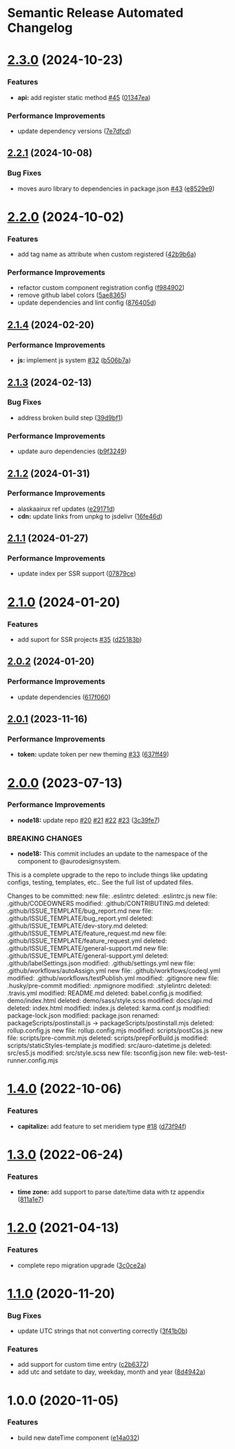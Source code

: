 # Semantic Release Automated Changelog

# [2.3.0](https://github.com/AlaskaAirlines/auro-datetime/compare/v2.2.1...v2.3.0) (2024-10-23)


### Features

* **api:** add register static method [#45](https://github.com/AlaskaAirlines/auro-datetime/issues/45) ([01347ea](https://github.com/AlaskaAirlines/auro-datetime/commit/01347eac73d9fb79fb208fcd7648fb4738916380))


### Performance Improvements

* update dependency versions ([7e7dfcd](https://github.com/AlaskaAirlines/auro-datetime/commit/7e7dfcdc3f70f1094fb496ce901963c539baa8e0))

## [2.2.1](https://github.com/AlaskaAirlines/auro-datetime/compare/v2.2.0...v2.2.1) (2024-10-08)


### Bug Fixes

* moves auro library to dependencies in package.json [#43](https://github.com/AlaskaAirlines/auro-datetime/issues/43) ([e8529e9](https://github.com/AlaskaAirlines/auro-datetime/commit/e8529e9365468f10138f4914d8bb6a5f3c405541))

# [2.2.0](https://github.com/AlaskaAirlines/auro-datetime/compare/v2.1.4...v2.2.0) (2024-10-02)


### Features

* add tag name as attribute when custom registered ([42b9b6a](https://github.com/AlaskaAirlines/auro-datetime/commit/42b9b6aa855dc461f98c6ce3f2f8a8e1a88a4de5))


### Performance Improvements

* refactor custom component registration config ([f984902](https://github.com/AlaskaAirlines/auro-datetime/commit/f98490262de6c73ac163a599f3baacb6612ee9a3))
* remove github label colors ([5ae8365](https://github.com/AlaskaAirlines/auro-datetime/commit/5ae83656399fef5be1703ad93b00b5e1cdc78c07))
* update dependencies and lint config ([876405d](https://github.com/AlaskaAirlines/auro-datetime/commit/876405d4804e24457561f5d259253a8ca084222a))

## [2.1.4](https://github.com/AlaskaAirlines/auro-datetime/compare/v2.1.3...v2.1.4) (2024-02-20)


### Performance Improvements

* **js:** implement js system [#32](https://github.com/AlaskaAirlines/auro-datetime/issues/32) ([b506b7a](https://github.com/AlaskaAirlines/auro-datetime/commit/b506b7acf3d6dd7d3dcb3988606a7aa13d46b931))

## [2.1.3](https://github.com/AlaskaAirlines/auro-datetime/compare/v2.1.2...v2.1.3) (2024-02-13)


### Bug Fixes

* address broken build step ([39d9bf1](https://github.com/AlaskaAirlines/auro-datetime/commit/39d9bf12c1023768cbec4bab496d970fad4f9c39))


### Performance Improvements

* update auro dependencies ([b9f3249](https://github.com/AlaskaAirlines/auro-datetime/commit/b9f32493013dd9dc2962f0585d08b44ad203fcbe))

## [2.1.2](https://github.com/AlaskaAirlines/auro-datetime/compare/v2.1.1...v2.1.2) (2024-01-31)


### Performance Improvements

* alaskaairux ref updates ([e29171d](https://github.com/AlaskaAirlines/auro-datetime/commit/e29171d1db27a1d43e2eb6d42f9b8e754a858cd8))
* **cdn:** update links from unpkg to jsdelivr ([16fe46d](https://github.com/AlaskaAirlines/auro-datetime/commit/16fe46de927fc591e73ec974eda0f6631fbcb3cf))

## [2.1.1](https://github.com/AlaskaAirlines/auro-datetime/compare/v2.1.0...v2.1.1) (2024-01-27)


### Performance Improvements

* update index per SSR support ([07879ce](https://github.com/AlaskaAirlines/auro-datetime/commit/07879ce195068035771c1593302bc54047863980))

# [2.1.0](https://github.com/AlaskaAirlines/auro-datetime/compare/v2.0.2...v2.1.0) (2024-01-20)


### Features

* add suport for SSR projects [#35](https://github.com/AlaskaAirlines/auro-datetime/issues/35) ([d25183b](https://github.com/AlaskaAirlines/auro-datetime/commit/d25183b7bf6818ebea2164b4fe75583c2b4bbc3d))

## [2.0.2](https://github.com/AlaskaAirlines/auro-datetime/compare/v2.0.1...v2.0.2) (2024-01-20)


### Performance Improvements

* update dependencies ([617f060](https://github.com/AlaskaAirlines/auro-datetime/commit/617f060f38a00e9c7cea744810ffb6e0b9f9f0af))

## [2.0.1](https://github.com/AlaskaAirlines/auro-datetime/compare/v2.0.0...v2.0.1) (2023-11-16)


### Performance Improvements

* **token:** update token per new theming [#33](https://github.com/AlaskaAirlines/auro-datetime/issues/33) ([637ff49](https://github.com/AlaskaAirlines/auro-datetime/commit/637ff49c28dd986634b9a4e28e0958c71ad1eef5))

# [2.0.0](https://github.com/AlaskaAirlines/auro-datetime/compare/v1.4.0...v2.0.0) (2023-07-13)


### Performance Improvements

* **node18:** update repo [#20](https://github.com/AlaskaAirlines/auro-datetime/issues/20) [#21](https://github.com/AlaskaAirlines/auro-datetime/issues/21) [#22](https://github.com/AlaskaAirlines/auro-datetime/issues/22) [#23](https://github.com/AlaskaAirlines/auro-datetime/issues/23) ([3c39fe7](https://github.com/AlaskaAirlines/auro-datetime/commit/3c39fe7513630a6eb28f037998efebe27c92503a))


### BREAKING CHANGES

* **node18:** This commit includes an update to the namespace
of the component to @aurodesignsystem.

This is a complete upgrade to the repo to include things
like updating configs, testing, templates, etc.. See the full
list of updated files.

Changes to be committed:
new file:   .eslintrc
deleted:    .eslintrc.js
new file:   .github/CODEOWNERS
modified:   .github/CONTRIBUTING.md
deleted:    .github/ISSUE_TEMPLATE/bug_report.md
new file:   .github/ISSUE_TEMPLATE/bug_report.yml
deleted:    .github/ISSUE_TEMPLATE/dev-story.md
deleted:    .github/ISSUE_TEMPLATE/feature_request.md
new file:   .github/ISSUE_TEMPLATE/feature_request.yml
deleted:    .github/ISSUE_TEMPLATE/general-support.md
new file:   .github/ISSUE_TEMPLATE/general-support.yml
deleted:    .github/labelSettings.json
modified:   .github/settings.yml
new file:   .github/workflows/autoAssign.yml
new file:   .github/workflows/codeql.yml
modified:   .github/workflows/testPublish.yml
modified:   .gitignore
new file:   .husky/pre-commit
modified:   .npmignore
modified:   .stylelintrc
deleted:    .travis.yml
modified:   README.md
deleted:    babel.config.js
modified:   demo/index.html
deleted:    demo/sass/style.scss
modified:   docs/api.md
deleted:    index.html
modified:   index.js
deleted:    karma.conf.js
modified:   package-lock.json
modified:   package.json
renamed:    packageScripts/postinstall.js -> packageScripts/postinstall.mjs
deleted:    rollup.config.js
new file:   rollup.config.mjs
modified:   scripts/postCss.js
new file:   scripts/pre-commit.mjs
deleted:    scripts/prepForBuild.js
modified:   scripts/staticStyles-template.js
modified:   src/auro-datetime.js
deleted:    src/es5.js
modified:   src/style.scss
new file:   tsconfig.json
new file:   web-test-runner.config.mjs

# [1.4.0](https://github.com/AlaskaAirlines/auro-datetime/compare/v1.3.0...v1.4.0) (2022-10-06)


### Features

* **capitalize:** add feature to set meridiem type [#18](https://github.com/AlaskaAirlines/auro-datetime/issues/18) ([d73f94f](https://github.com/AlaskaAirlines/auro-datetime/commit/d73f94fac3c14bd1bf39de78afca930e0e031b34))

# [1.3.0](https://github.com/AlaskaAirlines/auro-datetime/compare/v1.2.0...v1.3.0) (2022-06-24)


### Features

* **time zone:** add support to parse date/time data with tz appendix ([811a1e7](https://github.com/AlaskaAirlines/auro-datetime/commit/811a1e78e546f06b0cd1cdc577462191a5484b2b))

# [1.2.0](https://github.com/AlaskaAirlines/auro-datetime/compare/v1.1.0...v1.2.0) (2021-04-13)


### Features

* complete repo migration upgrade ([3c0ce2a](https://github.com/AlaskaAirlines/auro-datetime/commit/3c0ce2a808a416c21ca8d3d6e8895b007933804a))

# [1.1.0](https://github.com/AlaskaAirlines/auro-datetime/compare/v1.0.0...v1.1.0) (2020-11-20)


### Bug Fixes

* update UTC strings that not converting correctly ([3f41b0b](https://github.com/AlaskaAirlines/auro-datetime/commit/3f41b0be278ca55fc91cc037b9612d782ed7dfea))


### Features

* add support for custom time entry ([c2b6372](https://github.com/AlaskaAirlines/auro-datetime/commit/c2b6372d576c95734d6b4dfd0e3da8f40bf16bfa))
* add utc and setdate to day, weekday, month and year ([8d4942a](https://github.com/AlaskaAirlines/auro-datetime/commit/8d4942a7166aea3acde5b6ab4416be7ea4884387))

# 1.0.0 (2020-11-05)


### Features

* build new dateTime component ([e14a032](https://github.com/AlaskaAirlines/auro-datetime/commit/e14a03208414c0d210ee723159253561debc18fd))
